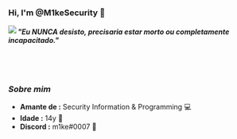 ### Hi, I'm @M1keSecurity 👋

<img align="left" src="https://orhun.dev/img/crow.png">

<h5>⁠"Eu NUNCA desisto, precisaria estar morto ou completamente incapacitado."</h5>

<br><br>

### <i>Sobre mim</i>

-  **Amante de :** Security Information & Programming 💻
-  **Idade :** 14y 🎉
-  **Discord :** m1ke#0007 🎈
